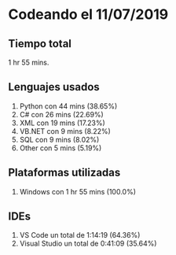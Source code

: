 # Codeando el 11/07/2019

## Tiempo total
1 hr 55 mins.

## Lenguajes usados
1. Python con 44 mins (38.65%)
1. C# con 26 mins (22.69%)
1. XML con 19 mins (17.23%)
1. VB.NET con 9 mins (8.22%)
1. SQL con 9 mins (8.02%)
1. Other con 5 mins (5.19%)

## Plataformas utilizadas
1. Windows con 1 hr 55 mins (100.0%)

## IDEs
1. VS Code un total de 1:14:19 (64.36%)
1. Visual Studio un total de 0:41:09 (35.64%)

